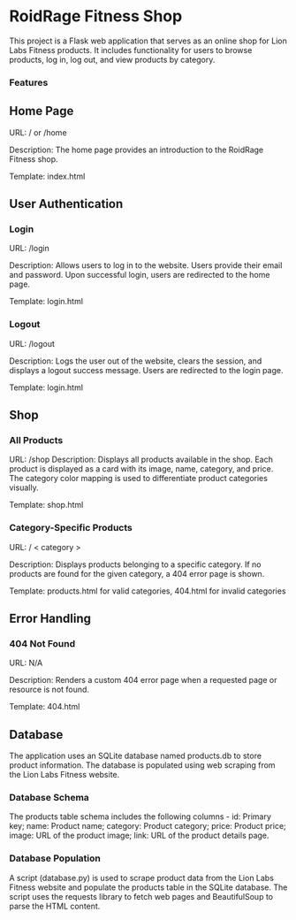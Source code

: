 # **RoidRage Fitness Shop**
This project is a Flask web application that serves as an online shop for Lion Labs Fitness products. It includes functionality for users to browse products, log in, log out, and view products by category.

### **Features**

## **Home Page**

URL: / or /home

Description: The home page provides an introduction to the RoidRage Fitness shop.

Template: index.html

## **User Authentication**

### **Login**

URL: /login

Description: Allows users to log in to the website. Users provide their email and password. Upon successful login, users are redirected to the home page.

Template: login.html

### **Logout**

URL: /logout

Description: Logs the user out of the website, clears the session, and displays a logout success message. Users are redirected to the login page.

Template: login.html

## **Shop**

### **All Products**

URL: /shop
Description: Displays all products available in the shop. Each product is displayed as a card with its image, name, category, and price. The category color mapping is used to differentiate product categories visually.

Template: shop.html

### **Category-Specific Products**

URL: / < category >

Description: Displays products belonging to a specific category. If no products are found for the given category, a 404 error page is shown.

Template: products.html for valid categories, 404.html for invalid categories

## **Error Handling**

### **404 Not Found**

URL: N/A

Description: Renders a custom 404 error page when a requested page or resource is not found.

Template: 404.html

## **Database**

The application uses an SQLite database named products.db to store product information. The database is populated using web scraping from the Lion Labs Fitness website.

### **Database Schema**

The products table schema includes the following columns - id: Primary key; name: Product name; category: Product category; price: Product price; image: URL of the product image; link: URL of the product details page.

### **Database Population**

A script (database.py) is used to scrape product data from the Lion Labs Fitness website and populate the products table in the SQLite database. The script uses the requests library to fetch web pages and BeautifulSoup to parse the HTML content.
